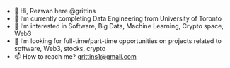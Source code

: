 - 👋 Hi, Rezwan here @grittins
- 🌱 I’m currently completing Data Engineering from University of Toronto  
- 👀 I’m interested in Software, Big Data, Machine Learning, Crypto space, Web3
- 💞️ I’m looking for full-time/part-time opportunities on projects related to software, Web3, stocks, crypto
- 📫 How to reach me? grittins1@gmail.com

<!---
grittins/grittins is a ✨ special ✨ repository because its `README.md` (this file) appears on your GitHub profile.
You can click the Preview link to take a look at your changes.
--->
